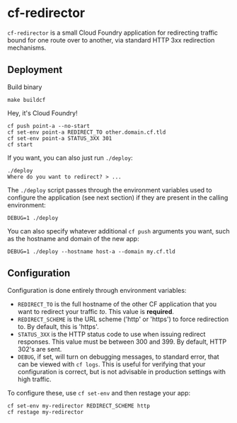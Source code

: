 cf-redirector
=============

`cf-redirector` is a small Cloud Foundry application for
redirecting traffic bound for one route over to another, via
standard HTTP 3xx redirection mechanisms.

Deployment
----------
Build binary
    
    make buildcf

Hey, it's Cloud Foundry!

    cf push point-a --no-start
    cf set-env point-a REDIRECT_TO other.domain.cf.tld
    cf set-env point-a STATUS_3XX 301
    cf start

If you want, you can also just run `./deploy`:

    ./deploy
    Where do you want to redirect? > ...

The `./deploy` script passes through the environment variables
used to configure the application (see next section) if they are
present in the calling environment:

    DEBUG=1 ./deploy

You can also specify whatever additional `cf push` arguments you
want, such as the hostname and domain of the new app:

    DEBUG=1 ./deploy --hostname host-a --domain my.cf.tld

Configuration
--------------

Configuration is done entirely through environment variables:

- `REDIRECT_TO` is the full hostname of the other CF application
  that you want to redirect your traffic _to_.  This value is
  **required**.
- `REDIRECT_SCHEME` is the URL scheme ('http' or 'https') to force
  redirection to.  By default, this is 'https'.
- `STATUS_3XX` is the HTTP status code to use when issuing
  redirect responses.  This value must be between 300 and 399.
  By default, HTTP 302's are sent.
- `DEBUG`, if set, will turn on debugging messages, to standard
  error, that can be viewed with `cf logs`.  This is useful for
  verifying that your configuration is correct, but is not
  advisable in production settings with high traffic.

To configure these, use `cf set-env` and then restage your app:

    cf set-env my-redirector REDIRECT_SCHEME http
    cf restage my-redirector
